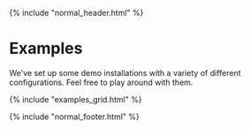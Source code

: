 {% include "normal_header.html" %}

# Examples

We've set up some demo installations with a variety of different
configurations. Feel free to play around with them.

{% include "examples_grid.html" %}

{% include "normal_footer.html" %}
